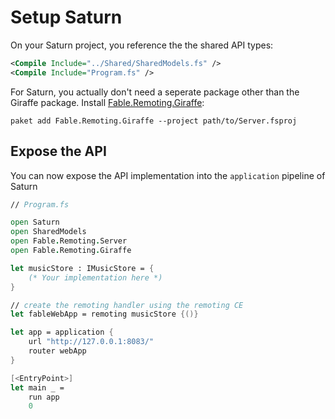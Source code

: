 # Setup Saturn
On your Saturn project, you reference the the shared API types:
```xml
<Compile Include="../Shared/SharedModels.fs" />
<Compile Include="Program.fs" />
```
For Saturn, you actually don't need a seperate package other than the Giraffe package. Install [Fable.Remoting.Giraffe](https://www.nuget.org/packages/Fable.Remoting.Giraffe/):
```
paket add Fable.Remoting.Giraffe --project path/to/Server.fsproj
```
## Expose the API
You can now expose the API implementation into the `application` pipeline of Saturn
```fs
// Program.fs

open Saturn
open SharedModels
open Fable.Remoting.Server
open Fable.Remoting.Giraffe

let musicStore : IMusicStore = {
    (* Your implementation here *)
} 

// create the remoting handler using the remoting CE 
let fableWebApp = remoting musicStore {()} 

let app = application {
    url "http://127.0.0.1:8083/"
    router webApp
}

[<EntryPoint>]
let main _ =
    run app
    0
```